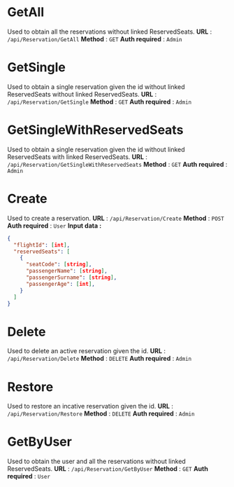
# GetAll
Used to obtain all the reservations without linked ReservedSeats.
**URL** : `/api/Reservation/GetAll`
**Method** : `GET`
**Auth required** : `Admin`

# GetSingle
Used to obtain a single reservation given the id without linked ReservedSeats without linked ReservedSeats.
**URL** : `/api/Reservation/GetSingle`
**Method** : `GET`
**Auth required** : `Admin`

# GetSingleWithReservedSeats
Used to obtain a single reservation given the id without linked ReservedSeats with linked ReservedSeats.
**URL** : `/api/Reservation/GetSingleWithReservedSeats`
**Method** : `GET`
**Auth required** : `Admin`

# Create
Used to create a reservation.
**URL** : `/api/Reservation/Create`
**Method** : `POST`
**Auth required** : `User`
**Input data :**
```json
{
  "flightId": [int],
  "reservedSeats": [
    {
      "seatCode": [string],
      "passengerName": [string],
      "passengerSurname": [string],
      "passengerAge": [int],
    }
  ]
}
```

# Delete
Used to delete an active reservation given the id.
**URL** : `/api/Reservation/Delete`
**Method** : `DELETE`
**Auth required** : `Admin`

# Restore
Used to restore an incative reservation given the id.
**URL** : `/api/Reservation/Restore`
**Method** : `DELETE`
**Auth required** : `Admin`

# GetByUser

Used to obtain the user and all the reservations without linked ReservedSeats.
**URL** : `/api/Reservation/GetByUser`
**Method** : `GET`
**Auth required** : `User`
